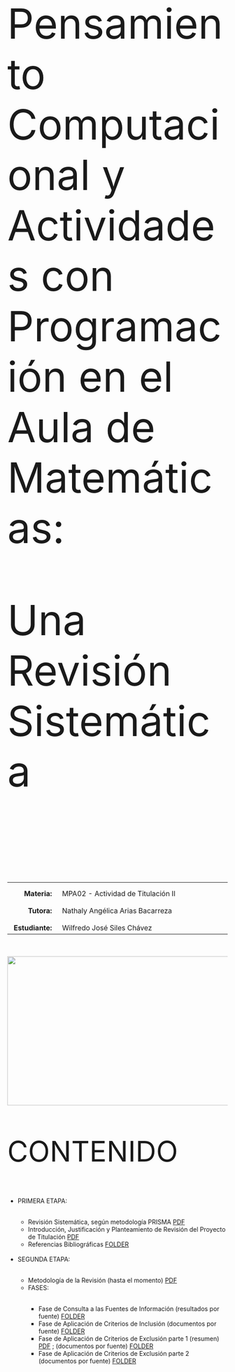 <body>

<p style="padding-top:50px"></p>
<p align=left style="font-size:95px">Pensamiento Computacional y Actividades con Programación en el Aula de Matemáticas:</p>
<p align=left style="font-size:95px">Una Revisión Sistemática</p>
<p align=left style="font-size:45px"><br></p>
<table width=740px>
  <tr>
    <td width=100px style="text-align:right;vertical-align:top;padding-top:15px;padding-right:15px"><strong>Materia:</strong></td>
    <td width=640px style="vertical-align:top;padding-top:15px">MPA02 - Actividad de Titulación II</td>
  </tr>
  <tr>
    <td style="text-align:right;vertical-align:top;padding-top:15px;padding-right:15px"><strong>Tutora:</strong></td>
    <td style="vertical-align:top;padding-top:15px">Nathaly Angélica Arias Bacarreza</td>
  </tr>
  <tr>
    <td style="text-align:right;vertical-align:top;padding-top:15px;padding-right:15px"><strong>Estudiante:</strong></td>
    <td style="vertical-align:top;padding-top:15px">Wilfredo José Siles Chávez</td>
  </tr>
</table>
<p style="padding-top:20px"></p>
<p align=left><img src="https://code.intef.es/wp-content/uploads/2023/04/Foto-1-e1680602020880.png" width="740" height="340"/></a></p>
<p align=left style="font-size:65px;">CONTENIDO</p>
<ul>
  <li>PRIMERA ETAPA:</li><br>
  <ul>
    <li>Revisión Sistemática, según metodología PRISMA <a href="000_Inicios/PRISMA2020-S0300893221002748.pdf">PDF</a></li>
    <li>Introducción, Justificación y Planteamiento de Revisión del Proyecto de Titulación <a href="000_Inicios/Primera Etapa.pdf">PDF</a></li>
    <li>Referencias Bibliográficas <a href="000_Inicios/Referencias">FOLDER</a></li>
  </ul><br>
  <li>SEGUNDA ETAPA:</li><br>
  <ul>
    <li>Metodología de la Revisión (hasta el momento) <a href="001_Metodologia/Proyecto V8.pdf">PDF</a></li>
    <li>FASES:</li><br>
    <ul>
      <li>Fase de Consulta a las Fuentes de Información (resultados por fuente) <a href="001_Metodologia/1_Fase_Consulta">FOLDER</a></li>
      <li>Fase de Aplicación de Criterios de Inclusión (documentos por fuente) <a href="001_Metodologia/2_Fase_CI">FOLDER</a></li>
      <li>Fase de Aplicación de Criterios de Exclusión parte 1 (resumen) <a href="001_Metodologia/3_Fase_DUPs/WithOutDUPs.pdf">PDF</a> ; (documentos por fuente) <a href="001_Metodologia/3_Fase_DUPs">FOLDER</a></li>
      <li>Fase de Aplicación de Criterios de Exclusión parte 2 (documentos por fuente) <a href="001_Metodologia/4_Fase_Exclu">FOLDER</a></li>
    </ul>
  </ul>
</ul>

</body>



